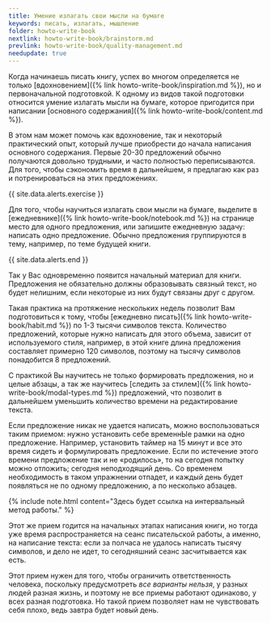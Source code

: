 ```yaml
---
title: Умение излагать свои мысли на бумаге
keywords: писать, излагать, мышление
folder: howto-write-book
nextlink: howto-write-book/brainstorm.md
prevlink: howto-write-book/quality-management.md
needupdate: true
---
```


Когда начинаешь писать книгу, успех во многом определяется не только
[вдохновением]({% link howto-write-book/inspiration.md %}), но и
первоначальной подготовкой.  К одному из видов такой подготовки
относится умение излагать мысли на бумаге, которое пригодится при
написании [основного содержания]({% link howto-write-book/content.md
%}).

В этом нам может помочь как вдохновение, так и некоторый практический
опыт, который лучше приобрести до начала написания основного
содержания.  Первые 20-30 предложений обычно получаются довольно
трудными, и часто полностью переписываются.  Для того, чтобы
сэкономить время в дальнейшем, я предлагаю как раз и потренироваться
на этих предложениях.

{{ site.data.alerts.exercise }}

Для того, чтобы научиться излагать свои мысли на бумаге, выделите в
[ежедневнике]({% link howto-write-book/notebook.md %}) на странице
место для одного предложения, или запишите ежедневную задачу: написать
одно предложение.  Обычно предложения группируются в тему, например,
по теме будущей книги.

{{ site.data.alerts.end }}

Так у Вас одновременно появится начальный материал для книги.
Предложения не обязательно должны образовывать связный текст, но будет
нелишним, если некоторые из них будут связаны друг с другом.

Такая практика на протяжение нескольких недель позволит Вам
подготовиться к тому, чтобы [ежедневно писать]({% link
howto-write-book/habit.md %}) по 1-3 тысячи символов текста.
Количество предложений, которые нужно написать для этого объема,
зависит от используемого стиля, например, в этой книге длина
предложения составляет примерно 120 символов, поэтому на тысячу
символов понадобится 8 предложений.

С практикой Вы научитесь не только формировать предложения, но и целые
абзацы, а так же научитесь [следить за стилем]({% link
howto-write-book/modal-types.md %}) предложений, что позволит в
дальнейшем уменьшить количество времени на редактирование текста.

Если предложение никак не удается написать, можно воспользоваться
таким приемом: нужно установить себе временнЫе рамки на одно
предложение.  Например, установить таймер на 15 минут и все это время
сидеть и формулировать предложение.  Если по истечение этого времени
предложение так и не «родилось», то на сегодня попытку можно отложить;
сегодня неподходящий день.  Со временем необходимость в таком
упражнении отпадет, и каждый день будет появляться не по одному
предложению, а по несколько абзацев.

{% include note.html content="Здесь будет ссылка на интервальный метод
работы." %}

Этот же прием годится на начальных этапах написания книги, но тогда
уже время распространяется на сеанс писательской работы, а именно, на
написание текста: если за полчаса не удалось написать тысячу символов,
и дело не идет, то сегодняшний сеанс засчитывается как есть.

Этот прием нужен для того, чтобы ограничить ответственность человека,
поскольку предусмотреть *все варианты нельзя*, у разных людей разная
жизнь, и поэтому не все приемы работают одинаково, у всех разная
подготовка.  Но такой прием позволяет нам не чувствовать себя плохо,
ведь завтра будет новый день.

